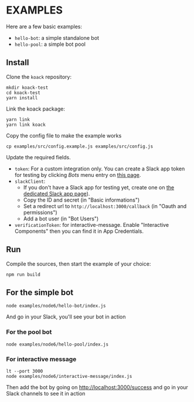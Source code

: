 # EXAMPLES

Here are a few basic examples:

- `hello-bot`: a simple standalone bot
- `hello-pool`: a simple bot pool

## Install

Clone the `koack` repository:

```
mkdir koack-test
cd koack-test
yarn install
```

Link the koack package:

```
yarn link
yarn link koack
```

Copy the config file to make the example works

```
cp examples/src/config.example.js examples/src/config.js
```

Update the required fields.

- `token`: For a custom integration only. You can create a Slack app token for testing by clicking *Bots* menu entry on [this page](https://slack.com/apps/manage/custom-integrations).
- `slackClient`:
  - If you don't have a Slack app for testing yet, create one on [the dedicated Slack app page](https://api.slack.com/apps)).
  - Copy the ID and secret (in "Basic informations")
  - Set a redirect url to `http://localhost:3000/callback` (in "Oauth and permissions")
  - Add a bot user (in "Bot Users")
- `verificationToken`: for interactive-message. Enable "Interactive Components" then you can find it in App Credentials.
  
## Run

Compile the sources, then start the example of your choice:

```
npm run build
```

## For the simple bot

```
node examples/node6/hello-bot/index.js
```

And go in your Slack, you'll see your bot in action

### For the pool bot

```
node examples/node6/hello-pool/index.js
```

### For interactive message

```
lt --port 3000
node examples/node6/interactive-message/index.js
```

Then add the bot by going on [http://localhost:3000/success](http://localhost:3000/success) and go in your Slack channels to see it in action
